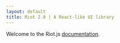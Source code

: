 ```yaml
---
layout: default
title: Riot 2.0 | A React-like UI library
---
```


Welcome to the Riot.js [documentation](riot/doc).


